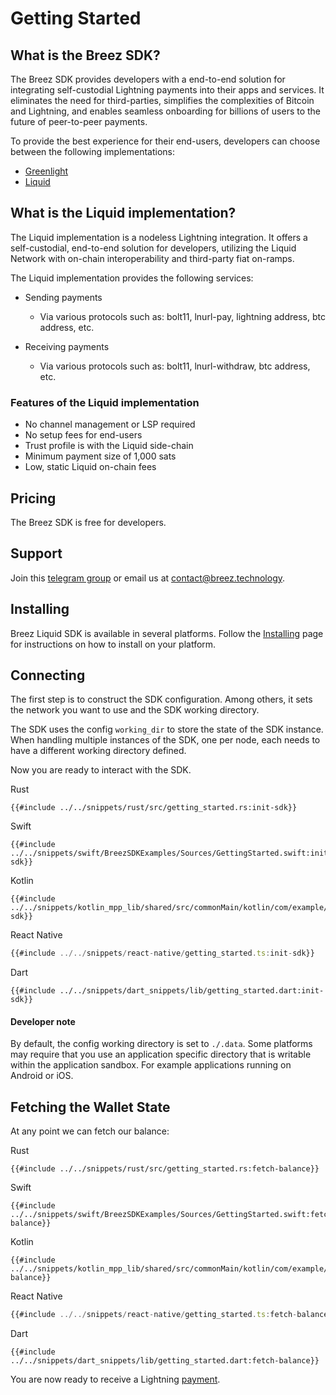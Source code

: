 # Getting Started

## What is the Breez SDK?

The Breez SDK provides developers with a end-to-end solution for integrating self-custodial Lightning payments into their apps and services. It eliminates the need for third-parties, simplifies the complexities of Bitcoin and Lightning, and enables seamless onboarding for billions of users to the future of peer-to-peer payments.

To provide the best experience for their end-users, developers can choose between the following implementations:

* [Greenlight](https://sdk-doc.breez.technology/#getting-started) 
* [Liquid](https://sdk-doc-liquid.breez.technology/#what-is-the-liquid-implementation)

## What is the Liquid implementation?

The Liquid implementation is a nodeless Lightning integration. It offers a self-custodial, end-to-end solution for developers, utilizing the Liquid Network with on-chain interoperability and third-party fiat on-ramps.

The Liquid implementation provides the following services:

* Sending payments
  * Via various protocols such as: bolt11, lnurl-pay, lightning address, btc address, etc.

* Receiving payments
  * Via various protocols such as: bolt11, lnurl-withdraw, btc address, etc.

### Features of the Liquid implementation

- No channel management or LSP required
- No setup fees for end-users 
- Trust profile is with the Liquid side-chain
- Minimum payment size of 1,000 sats
- Low, static Liquid on-chain fees
  
## Pricing

The Breez SDK is free for developers. 

## Support

Join this [telegram group](https://t.me/breezsdk) or email us at <contact@breez.technology>.

## Installing

Breez Liquid SDK is available in several platforms. Follow the [Installing](guide/install.md) page for instructions on how to install on your platform.

## Connecting

The first step is to construct the SDK configuration. Among others, it sets the network you want to use and the SDK working directory.

The SDK uses the config `working_dir` to store the state of the SDK instance. When handling multiple instances of the SDK, one per node, each needs to have a different working directory defined.

Now you are ready to interact with the SDK.

<custom-tabs category="lang">
<div slot="title">Rust</div>
<section>

```rust,ignore
{{#include ../../snippets/rust/src/getting_started.rs:init-sdk}}
```

</section>

<div slot="title">Swift</div>
<section>

```swift,ignore
{{#include ../../snippets/swift/BreezSDKExamples/Sources/GettingStarted.swift:init-sdk}}
```

</section>

<div slot="title">Kotlin</div>
<section>

```kotlin,ignore
{{#include ../../snippets/kotlin_mpp_lib/shared/src/commonMain/kotlin/com/example/kotlinmpplib/GettingStarted.kt:init-sdk}}
```

</section>

<div slot="title">React Native</div>
<section>

```typescript
{{#include ../../snippets/react-native/getting_started.ts:init-sdk}}
```

</section>

<div slot="title">Dart</div>
<section>

```dart,ignore
{{#include ../../snippets/dart_snippets/lib/getting_started.dart:init-sdk}}
```
</section>
</custom-tabs>

<div class="warning">
<h4>Developer note</h4>

By default, the config working directory is set to `./.data`. Some platforms may require that you use an application specific directory that is writable within the application sandbox. For example applications running on Android or iOS.

</div>


## Fetching the Wallet State

At any point we can fetch our balance:

<custom-tabs category="lang">
<div slot="title">Rust</div>
<section>

```rust,ignore
{{#include ../../snippets/rust/src/getting_started.rs:fetch-balance}}
```
</section>

<div slot="title">Swift</div>
<section>

```swift,ignore
{{#include ../../snippets/swift/BreezSDKExamples/Sources/GettingStarted.swift:fetch-balance}}
```
</section>

<div slot="title">Kotlin</div>
<section>

```kotlin,ignore
{{#include ../../snippets/kotlin_mpp_lib/shared/src/commonMain/kotlin/com/example/kotlinmpplib/GettingStarted.kt:fetch-balance}}
```
</section>

<div slot="title">React Native</div>
<section>

```typescript
{{#include ../../snippets/react-native/getting_started.ts:fetch-balance}}
```
</section>

<div slot="title">Dart</div>
<section>

```dart,ignore
{{#include ../../snippets/dart_snippets/lib/getting_started.dart:fetch-balance}}
```
</section>
</custom-tabs>

You are now ready to receive a Lightning [payment](guide/payments.md).

